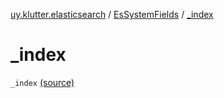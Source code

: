 [uy.klutter.elasticsearch](../index.md) / [EsSystemFields](index.md) / [_index](.)


# _index

`_index` [(source)](https://github.com/kohesive/klutter/blob/master/elasticsearch-jdk7/src/main/kotlin/uy/klutter/elasticsearch/Mappings.kt#L11)


